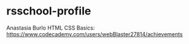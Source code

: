 # rsschool-profile
Anastasia Burlo
HTML CSS Basics: https://www.codecademy.com/users/webBlaster27814/achievements
